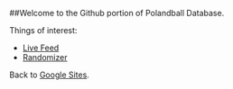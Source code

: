 ##Welcome to the Github portion of Polandball Database.

Things of interest:

* [Live Feed](polandballdb.github.io/live)  
* [Randomizer](polandballdb.github.io/live)

Back to [Google Sites](https://sites.google.com/view/polandballdb/).
